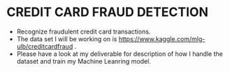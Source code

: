 # CREDIT CARD FRAUD DETECTION 
 - Recognize fraudulent credit card transactions. 
 - The data set I will be working on is https://www.kaggle.com/mlg-ulb/creditcardfraud .
 - Please have a look at my deliverable for description of how I handle the dataset and train my Machine Leanring model. 
 
